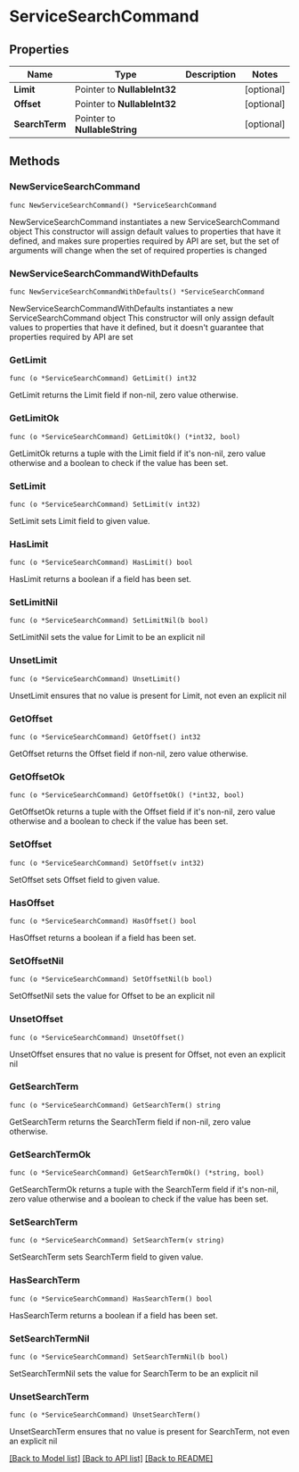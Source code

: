 # ServiceSearchCommand

## Properties

Name | Type | Description | Notes
------------ | ------------- | ------------- | -------------
**Limit** | Pointer to **NullableInt32** |  | [optional] 
**Offset** | Pointer to **NullableInt32** |  | [optional] 
**SearchTerm** | Pointer to **NullableString** |  | [optional] 

## Methods

### NewServiceSearchCommand

`func NewServiceSearchCommand() *ServiceSearchCommand`

NewServiceSearchCommand instantiates a new ServiceSearchCommand object
This constructor will assign default values to properties that have it defined,
and makes sure properties required by API are set, but the set of arguments
will change when the set of required properties is changed

### NewServiceSearchCommandWithDefaults

`func NewServiceSearchCommandWithDefaults() *ServiceSearchCommand`

NewServiceSearchCommandWithDefaults instantiates a new ServiceSearchCommand object
This constructor will only assign default values to properties that have it defined,
but it doesn't guarantee that properties required by API are set

### GetLimit

`func (o *ServiceSearchCommand) GetLimit() int32`

GetLimit returns the Limit field if non-nil, zero value otherwise.

### GetLimitOk

`func (o *ServiceSearchCommand) GetLimitOk() (*int32, bool)`

GetLimitOk returns a tuple with the Limit field if it's non-nil, zero value otherwise
and a boolean to check if the value has been set.

### SetLimit

`func (o *ServiceSearchCommand) SetLimit(v int32)`

SetLimit sets Limit field to given value.

### HasLimit

`func (o *ServiceSearchCommand) HasLimit() bool`

HasLimit returns a boolean if a field has been set.

### SetLimitNil

`func (o *ServiceSearchCommand) SetLimitNil(b bool)`

 SetLimitNil sets the value for Limit to be an explicit nil

### UnsetLimit
`func (o *ServiceSearchCommand) UnsetLimit()`

UnsetLimit ensures that no value is present for Limit, not even an explicit nil
### GetOffset

`func (o *ServiceSearchCommand) GetOffset() int32`

GetOffset returns the Offset field if non-nil, zero value otherwise.

### GetOffsetOk

`func (o *ServiceSearchCommand) GetOffsetOk() (*int32, bool)`

GetOffsetOk returns a tuple with the Offset field if it's non-nil, zero value otherwise
and a boolean to check if the value has been set.

### SetOffset

`func (o *ServiceSearchCommand) SetOffset(v int32)`

SetOffset sets Offset field to given value.

### HasOffset

`func (o *ServiceSearchCommand) HasOffset() bool`

HasOffset returns a boolean if a field has been set.

### SetOffsetNil

`func (o *ServiceSearchCommand) SetOffsetNil(b bool)`

 SetOffsetNil sets the value for Offset to be an explicit nil

### UnsetOffset
`func (o *ServiceSearchCommand) UnsetOffset()`

UnsetOffset ensures that no value is present for Offset, not even an explicit nil
### GetSearchTerm

`func (o *ServiceSearchCommand) GetSearchTerm() string`

GetSearchTerm returns the SearchTerm field if non-nil, zero value otherwise.

### GetSearchTermOk

`func (o *ServiceSearchCommand) GetSearchTermOk() (*string, bool)`

GetSearchTermOk returns a tuple with the SearchTerm field if it's non-nil, zero value otherwise
and a boolean to check if the value has been set.

### SetSearchTerm

`func (o *ServiceSearchCommand) SetSearchTerm(v string)`

SetSearchTerm sets SearchTerm field to given value.

### HasSearchTerm

`func (o *ServiceSearchCommand) HasSearchTerm() bool`

HasSearchTerm returns a boolean if a field has been set.

### SetSearchTermNil

`func (o *ServiceSearchCommand) SetSearchTermNil(b bool)`

 SetSearchTermNil sets the value for SearchTerm to be an explicit nil

### UnsetSearchTerm
`func (o *ServiceSearchCommand) UnsetSearchTerm()`

UnsetSearchTerm ensures that no value is present for SearchTerm, not even an explicit nil

[[Back to Model list]](../README.md#documentation-for-models) [[Back to API list]](../README.md#documentation-for-api-endpoints) [[Back to README]](../README.md)


